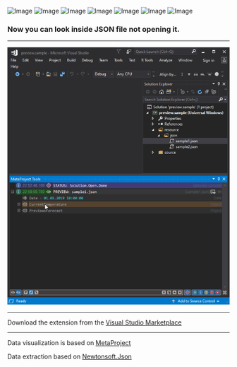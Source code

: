 ![Image](https://img.shields.io/github/license/viacheslav-lozinskyi/Preview-JSON)
![Image](https://img.shields.io/github/issues/viacheslav-lozinskyi/Preview-JSON)
![Image](https://img.shields.io/github/stars/viacheslav-lozinskyi/Preview-JSON)
![Image](https://img.shields.io/github/languages/code-size/viacheslav-lozinskyi/Preview-JSON)
![Image](https://img.shields.io/badge/VS-2019-blueviolet)
![Image](https://img.shields.io/badge/VS-2017-blueviolet)
![Image](https://img.shields.io/badge/VS-2015-blueviolet)

### Now you can look inside JSON file not opening it.
---

![Image](resource/video/Presentation1.gif)

---
Download the extension from the [Visual Studio Marketplace](https://marketplace.visualstudio.com/items?itemName=ViacheslavLozinskyi.Preview-JSON)

---
Data visualization is based on [MetaProject](https://marketplace.visualstudio.com/items?itemName=ViacheslavLozinskyi.MetaProject)

Data extraction based on [Newtonsoft.Json](https://www.newtonsoft.com/json)